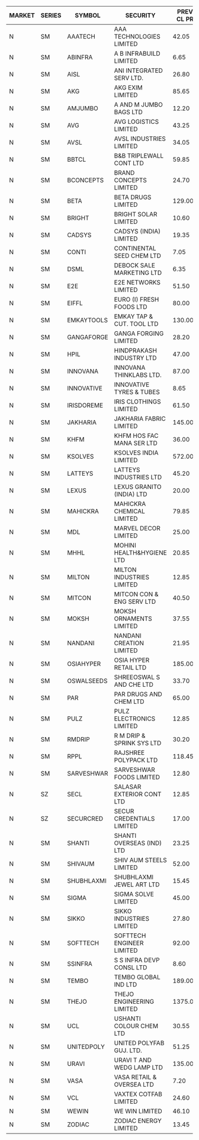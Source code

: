 


| MARKET | SERIES | SYMBOL | SECURITY | PREV CL PR | OPEN PRICE | HIGH PRICE | LOW PRICE | CLOSE PRICE | NET TRDVAL | NET TRDQTY | CORP IND | HI 52 WK | LO 52 WK |
| ----- | ----- | ----- | ----- | ----- | ----- | ----- | ----- | ----- | ----- | ----- | ----- | ----- | ----- |
| N | SM | AAATECH | AAA TECHNOLOGIES LIMITED | 42.05 | 42.10 | 42.10 | 42.10 | 42.10 | 378900.00 | 9000 |  | 48.00 | 42.05 |
| N | SM | ABINFRA | A B INFRABUILD LIMITED | 6.65 | 6.90 | 6.90 | 6.90 | 6.90 | 193200.00 | 28000 |  | 12.50 | 5.00 |
| N | SM | AISL | ANI INTEGRATED SERV LTD. | 26.80 | 25.50 | 25.50 | 25.50 | 25.50 | 122400.00 | 4800 |  | 28.00 | 14.30 |
| N | SM | AKG | AKG EXIM LIMITED | 85.65 | 81.40 | 88.50 | 81.40 | 88.50 | 3789120.00 | 44800 |  | 94.80 | 32.00 |
| N | SM | AMJUMBO | A AND M JUMBO BAGS LTD | 12.20 | 11.60 | 12.50 | 11.60 | 12.15 | 4383200.00 | 360000 |  | 14.40 | 5.85 |
| N | SM | AVG | AVG LOGISTICS LIMITED | 43.25 | 44.00 | 45.40 | 44.00 | 45.40 | 161280.00 | 3600 |  | 69.00 | 23.10 |
| N | SM | AVSL | AVSL INDUSTRIES LIMITED | 34.05 | 35.75 | 35.75 | 35.75 | 35.75 | 107250.00 | 3000 |  | 49.50 | 29.50 |
| N | SM | BBTCL | B&B TRIPLEWALL CONT LTD | 59.85 | 62.80 | 62.80 | 62.80 | 62.80 | 188400.00 | 3000 |  | 72.50 | 27.20 |
| N | SM | BCONCEPTS | BRAND CONCEPTS LIMITED | 24.70 | 23.60 | 24.80 | 23.50 | 23.50 | 853200.00 | 36000 |  | 32.05 | 13.70 |
| N | SM | BETA | BETA DRUGS LIMITED | 129.00 | 125.00 | 125.00 | 123.15 | 123.20 | 892560.00 | 7200 |  | 140.80 | 37.00 |
| N | SM | BRIGHT | BRIGHT SOLAR LIMITED | 10.60 | 11.65 | 11.65 | 11.20 | 11.65 | 2199300.00 | 189000 |  | 14.50 | 4.70 |
| N | SM | CADSYS | CADSYS (INDIA) LIMITED | 19.35 | 19.35 | 20.30 | 19.35 | 20.30 | 119300.00 | 6000 |  | 32.15 | 15.50 |
| N | SM | CONTI | CONTINENTAL SEED CHEM LTD | 7.05 | 6.70 | 6.70 | 6.70 | 6.70 | 66993.30 | 9999 |  | 89.05 | 5.55 |
| N | SM | DSML | DEBOCK SALE MARKETING LTD | 6.35 | 6.65 | 6.65 | 6.65 | 6.65 | 79800.00 | 12000 |  | 21.95 | 3.50 |
| N | SM | E2E | E2E NETWORKS LIMITED | 51.50 | 52.50 | 53.00 | 52.50 | 53.00 | 211000.00 | 4000 |  | 61.30 | 13.30 |
| N | SM | EIFFL | EURO (I) FRESH FOODS LTD | 80.00 | 79.00 | 79.25 | 79.00 | 79.25 | 189800.00 | 2400 |  | 115.25 | 64.80 |
| N | SM | EMKAYTOOLS | EMKAY TAP & CUT. TOOL LTD | 130.00 | 125.50 | 125.50 | 125.50 | 125.50 | 150600.00 | 1200 |  | 164.75 | 58.65 |
| N | SM | GANGAFORGE | GANGA FORGING LIMITED | 28.20 | 27.00 | 29.15 | 27.00 | 29.05 | 1145200.00 | 40000 |  | 34.70 | 8.70 |
| N | SM | HPIL | HINDPRAKASH INDUSTRY LTD | 47.00 | 47.00 | 47.00 | 47.00 | 47.00 | 141000.00 | 3000 |  | 47.00 | 40.20 |
| N | SM | INNOVANA | INNOVANA THINKLABS LTD. | 87.00 | 88.00 | 88.00 | 88.00 | 88.00 | 88000.00 | 1000 |  | 125.00 | 70.25 |
| N | SM | INNOVATIVE | INNOVATIVE TYRES & TUBES | 8.65 | 8.75 | 8.80 | 8.75 | 8.75 | 526350.00 | 60000 |  | 11.00 | 5.40 |
| N | SM | IRISDOREME | IRIS CLOTHINGS LIMITED | 61.50 | 61.95 | 61.95 | 61.95 | 61.95 | 346920.00 | 5600 |  | 192.00 | 28.50 |
| N | SM | JAKHARIA | JAKHARIA FABRIC LIMITED | 145.00 | 145.00 | 145.00 | 145.00 | 145.00 | 1392000.00 | 9600 |  | 187.00 | 140.00 |
| N | SM | KHFM | KHFM HOS FAC MANA SER LTD | 36.00 | 36.00 | 37.65 | 36.00 | 36.95 | 659550.00 | 18000 |  | 37.65 | 22.20 |
| N | SM | KSOLVES | KSOLVES INDIA LIMITED | 572.00 | 600.00 | 600.60 | 591.00 | 591.00 | 1436580.00 | 2400 |  | 661.50 | 102.05 |
| N | SM | LATTEYS | LATTEYS INDUSTRIES LTD | 45.20 | 45.15 | 45.15 | 45.15 | 45.15 | 90300.00 | 2000 |  | 60.80 | 35.20 |
| N | SM | LEXUS | LEXUS GRANITO (INDIA) LTD | 20.00 | 19.00 | 20.00 | 19.00 | 20.00 | 251000.00 | 13000 |  | 22.50 | 4.55 |
| N | SM | MAHICKRA | MAHICKRA CHEMICAL LIMITED | 79.85 | 78.85 | 80.30 | 78.85 | 80.30 | 478575.00 | 6000 |  | 92.90 | 70.00 |
| N | SM | MDL | MARVEL DECOR LIMITED | 25.00 | 24.00 | 24.00 | 24.00 | 24.00 | 192000.00 | 8000 |  | 28.20 | 16.50 |
| N | SM | MHHL | MOHINI HEALTH&HYGIENE LTD | 20.85 | 20.00 | 21.85 | 20.00 | 21.85 | 777000.00 | 36000 |  | 23.60 | 11.35 |
| N | SM | MILTON | MILTON INDUSTRIES LIMITED | 12.85 | 12.25 | 12.25 | 12.25 | 12.25 | 53900.00 | 4400 |  | 16.35 | 7.00 |
| N | SM | MITCON | MITCON CON & ENG SERV LTD | 40.50 | 40.50 | 40.50 | 40.50 | 40.50 | 891000.00 | 22000 |  | 43.00 | 36.50 |
| N | SM | MOKSH | MOKSH ORNAMENTS LIMITED | 37.55 | 36.05 | 38.00 | 35.00 | 36.50 | 327150.00 | 9000 |  | 42.50 | 21.00 |
| N | SM | NANDANI | NANDANI CREATION LIMITED | 21.95 | 21.05 | 21.05 | 20.90 | 20.90 | 209750.00 | 10000 |  | 24.30 | 7.35 |
| N | SM | OSIAHYPER | OSIA HYPER RETAIL LTD | 185.00 | 185.00 | 190.00 | 185.00 | 190.00 | 150000.00 | 800 |  | 325.00 | 164.00 |
| N | SM | OSWALSEEDS | SHREEOSWAL S AND CHE LTD | 33.70 | 32.10 | 32.10 | 32.05 | 32.05 | 256600.00 | 8000 |  | 50.45 | 21.80 |
| N | SM | PAR | PAR DRUGS AND CHEM LTD | 65.00 | 65.00 | 65.00 | 65.00 | 65.00 | 130000.00 | 2000 |  | 74.80 | 26.20 |
| N | SM | PULZ | PULZ ELECTRONICS LIMITED | 12.85 | 13.45 | 13.45 | 13.45 | 13.45 | 53800.00 | 4000 |  | 21.60 | 9.20 |
| N | SM | RMDRIP | R M DRIP & SPRINK SYS LTD | 30.20 | 29.10 | 31.40 | 28.70 | 29.80 | 414500.00 | 14000 |  | 63.00 | 14.65 |
| N | SM | RPPL | RAJSHREE POLYPACK LTD | 118.45 | 121.00 | 121.00 | 112.55 | 112.55 | 917600.00 | 8000 |  | 121.00 | 47.75 |
| N | SM | SARVESHWAR | SARVESHWAR FOODS LIMITED | 12.80 | 12.20 | 13.15 | 12.20 | 13.15 | 164080.00 | 12800 |  | 15.10 | 8.45 |
| N | SZ | SECL | SALASAR EXTERIOR CONT LTD | 12.85 | 13.00 | 13.40 | 13.00 | 13.40 | 79200.00 | 6000 |  | 13.85 | 11.95 |
| N | SZ | SECURCRED | SECUR CREDENTIALS LIMITED | 17.00 | 16.15 | 16.15 | 16.15 | 16.15 | 19380.00 | 1200 |  | 19.85 | 15.95 |
| N | SM | SHANTI | SHANTI OVERSEAS (IND) LTD | 23.25 | 24.40 | 24.40 | 24.40 | 24.40 | 109800.00 | 4500 |  | 24.65 | 14.00 |
| N | SM | SHIVAUM | SHIV AUM STEELS LIMITED | 52.00 | 47.00 | 52.00 | 47.00 | 52.00 | 1143000.00 | 24000 |  | 52.00 | 41.90 |
| N | SM | SHUBHLAXMI | SHUBHLAXMI JEWEL ART LTD | 15.45 | 16.20 | 16.20 | 16.20 | 16.20 | 16200.00 | 1000 |  | 43.90 | 12.05 |
| N | SM | SIGMA | SIGMA SOLVE LIMITED | 45.00 | 45.00 | 45.00 | 45.00 | 45.00 | 270000.00 | 6000 |  | 53.90 | 33.80 |
| N | SM | SIKKO | SIKKO INDUSTRIES LIMITED | 27.80 | 32.00 | 32.20 | 32.00 | 32.20 | 256800.00 | 8000 |  | 33.80 | 18.00 |
| N | SM | SOFTTECH | SOFTTECH ENGINEER LIMITED | 92.00 | 93.50 | 93.50 | 92.00 | 92.00 | 296800.00 | 3200 |  | 97.00 | 32.45 |
| N | SM | SSINFRA | S S INFRA DEVP CONSL LTD | 8.60 | 8.25 | 8.25 | 8.20 | 8.20 | 148200.00 | 18000 |  | 14.45 | 5.65 |
| N | SM | TEMBO | TEMBO GLOBAL IND LTD | 189.00 | 186.00 | 199.00 | 175.00 | 180.15 | 23132500.00 | 124000 |  | 210.00 | 115.00 |
| N | SM | THEJO | THEJO ENGINEERING LIMITED | 1375.00 | 1399.00 | 1469.00 | 1393.00 | 1395.95 | 5849585.00 | 4100 |  | 1469.00 | 350.55 |
| N | SM | UCL | USHANTI COLOUR CHEM LTD | 30.55 | 31.00 | 32.45 | 31.00 | 32.45 | 250900.00 | 8000 |  | 39.40 | 20.50 |
| N | SM | UNITEDPOLY | UNITED POLYFAB GUJ. LTD. | 51.25 | 48.70 | 52.00 | 48.70 | 52.00 | 302100.00 | 6000 |  | 59.75 | 5.95 |
| N | SM | URAVI | URAVI T AND WEDG LAMP LTD | 135.00 | 140.00 | 140.00 | 140.00 | 140.00 | 168000.00 | 1200 |  | 141.95 | 95.00 |
| N | SM | VASA | VASA RETAIL & OVERSEA LTD | 7.20 | 6.90 | 6.90 | 6.85 | 6.85 | 55000.00 | 8000 |  | 8.20 | 5.00 |
| N | SM | VCL | VAXTEX COTFAB LIMITED | 24.60 | 24.95 | 25.00 | 24.95 | 25.00 | 299700.00 | 12000 |  | 27.35 | 15.20 |
| N | SM | WEWIN | WE WIN LIMITED | 46.10 | 43.80 | 43.80 | 43.80 | 43.80 | 306600.00 | 7000 |  | 88.00 | 43.80 |
| N | SM | ZODIAC | ZODIAC ENERGY LIMITED | 13.45 | 13.70 | 13.75 | 13.70 | 13.75 | 109800.00 | 8000 |  | 23.75 | 11.25 |



